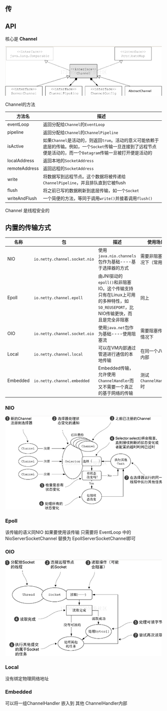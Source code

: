 ## 传

## API

核心是 **Channel**

![批注 2020-07-06 123702](/assets/批注%202020-07-06%20123702.png)

Channel的方法

方法名           | 描述
------------- | --------------------------------------------------------------------------------------------------
eventLoop     | 返回分配给`Channel`的`EventLoop`
pipeline      | 返回分配给`Channel`的`ChannelPipeline`
isActive      | 如果`Channel`是活动的，则返回`true`。活动的意义可能依赖于底层的传输。例如，一个`Socket`传输一旦连接到了远程节点便是活动的，而一个`Datagram`传输一旦被打开便是活动的
localAddress  | 返回本地的`SocketAddress`
remoteAddress | 返回远程的`SocketAddress`
write         | 将数据写到远程节点。这个数据将被传递给`ChannelPipeline`，并且排队直到它被flush
flush         | 将之前已写的数据刷新到底层传输，如一个`Socket`
writeAndFlush | 一个简便的方法，等同于调用`write()`并接着调用`flush()`

Channel 是线程安全的

## 内置的传输方式

名称       | 包                             | 描述                                                                              | 使用场景
-------- | ----------------------------- | ------------------------------------------------------------------------------- | --------------------
NIO      | `io.netty.channel.socket.nio` | 使用`java.nio.channels`包作为基础----基于选择器的方式                                          | 需要非阻塞的情况下（常用）
Epoll    | `io.netty.channel.epoll`      | 由JNI驱动的`epoll()`和非阻塞IO。这个传输支持只有在Linux上可用的多种特性，如`SO_REUSEPORT`，比NIO传输更快，而且是完全非阻塞 | 同上
OIO      | `io.netty.channel.socket.oio` | 使用`java.net`包作为基础----使用阻塞流                                                      | 需要阻塞传输的情况下
Local    | `io.netty.channel.local`      | 可以在VM内部通过管道进行通信的本地传输                                                            | 在同一个JVM内部
Embedded | `io.netty.channel.embedded`   | Embedded传输，允许使用`ChannelHandler`而又不需要一个真正的基于网络的传输                                | 测试`ChannelHandler`时

### NIO

![批注 2020-07-06 124813](/assets/批注%202020-07-06%20124813.png)

### Epoll

该传输的语义同NIO 如果要使用该传输 只需要将 EventLoop 中的 NioServerSocketChannel 替换为 EpollServerSocketChannel即可

### OIO

![批注 2020-07-06 125423](/assets/批注%202020-07-06%20125423.png)

### Local

没有绑定物理网络地址

### Embedded

可以将一组ChannelHandler 嵌入到 其他 ChannelHandler内部